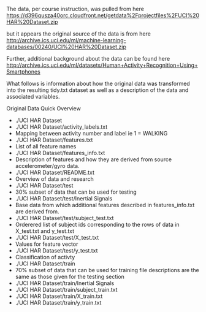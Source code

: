 The data, per course instruction, was pulled from here
https://d396qusza40orc.cloudfront.net/getdata%2Fprojectfiles%2FUCI%20HAR%20Dataset.zip

but it appears the original source of the data is from here
http://archive.ics.uci.edu/ml/machine-learning-databases/00240/UCI%20HAR%20Dataset.zip

Further, additional background about the data can be found here
http://archive.ics.uci.edu/ml/datasets/Human+Activity+Recognition+Using+Smartphones

What follows is information about how the original data was transformed into the 
resulting tidy.txt dataset as well as a description of the data and associated 
variables.

Original Data Quick Overview

* ./UCI HAR Dataset
* ./UCI HAR Dataset/activity_labels.txt  
 * Mapping between activity number and label ie 1 = WALKING
* ./UCI HAR Dataset/features.txt
 * List of all feature names
* ./UCI HAR Dataset/features_info.txt
 * Description of features and how they are derived from source accelerometer/gyro data.
* ./UCI HAR Dataset/README.txt
 * Overview of data and research
* ./UCI HAR Dataset/test
 * 30% subset of data that can be used for testing
* ./UCI HAR Dataset/test/Inertial Signals
 * Base data from which additional features described in features_info.txt are derived from.
* ./UCI HAR Dataset/test/subject_test.txt
 * Orderered list of subject ids corresponding to the rows of data in X_test.txt and y_test.txt
* ./UCI HAR Dataset/test/X_test.txt
 * Values for feature vector
* ./UCI HAR Dataset/test/y_test.txt
 * Classification of activty
* ./UCI HAR Dataset/train
 * 70% subset of data that can be used for training file descriptions are the same as those given for the testing section
* ./UCI HAR Dataset/train/Inertial Signals
* ./UCI HAR Dataset/train/subject_train.txt
* ./UCI HAR Dataset/train/X_train.txt
* ./UCI HAR Dataset/train/y_train.txt


